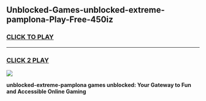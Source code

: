 
## Unblocked-Games-unblocked-extreme-pamplona-Play-Free-450iz
<h3>
<a href="https://premium76.site?title=unblocked-extreme-pamplona&ref=09A">CLICK TO PLAY</a></h3>
<hr>

<h3>
<a href="https://premium76.site?title=unblocked-extreme-pamplona&ref=09A">CLICK 2 PLAY</a>
  
</h3>

<a href="https://premium76.site?title=unblocked-extreme-pamplona&ref=09A"><img src="https://clearcache.store/games.png"></a>


**unblocked-extreme-pamplona games unblocked: Your Gateway to Fun and Accessible Online Gaming**
